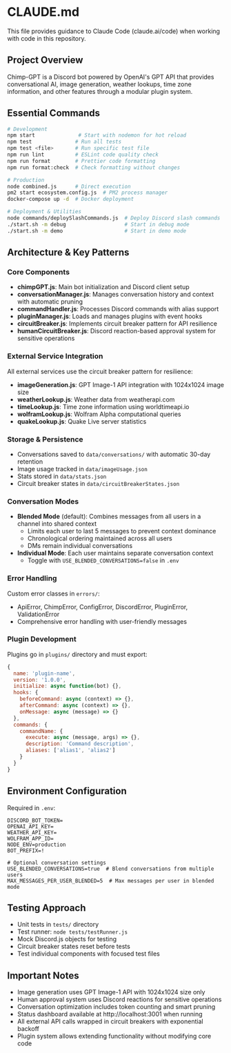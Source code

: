 # CLAUDE.md

This file provides guidance to Claude Code (claude.ai/code) when working with code in this repository.

## Project Overview

Chimp-GPT is a Discord bot powered by OpenAI's GPT API that provides conversational AI, image generation, weather lookups, time zone information, and other features through a modular plugin system.

## Essential Commands

```bash
# Development
npm start              # Start with nodemon for hot reload
npm test              # Run all tests
npm test <file>       # Run specific test file
npm run lint          # ESLint code quality check
npm run format        # Prettier code formatting
npm run format:check  # Check formatting without changes

# Production
node combined.js      # Direct execution
pm2 start ecosystem.config.js  # PM2 process manager
docker-compose up -d  # Docker deployment

# Deployment & Utilities
node commands/deploySlashCommands.js  # Deploy Discord slash commands
./start.sh -m debug                   # Start in debug mode
./start.sh -m demo                    # Start in demo mode
```

## Architecture & Key Patterns

### Core Components
- **chimpGPT.js**: Main bot initialization and Discord client setup
- **conversationManager.js**: Manages conversation history and context with automatic pruning
- **commandHandler.js**: Processes Discord commands with alias support
- **pluginManager.js**: Loads and manages plugins with event hooks
- **circuitBreaker.js**: Implements circuit breaker pattern for API resilience
- **humanCircuitBreaker.js**: Discord reaction-based approval system for sensitive operations

### External Service Integration
All external services use the circuit breaker pattern for resilience:
- **imageGeneration.js**: GPT Image-1 API integration with 1024x1024 image size
- **weatherLookup.js**: Weather data from weatherapi.com
- **timeLookup.js**: Time zone information using worldtimeapi.io
- **wolframLookup.js**: Wolfram Alpha computational queries
- **quakeLookup.js**: Quake Live server statistics

### Storage & Persistence
- Conversations saved to `data/conversations/` with automatic 30-day retention
- Image usage tracked in `data/imageUsage.json`
- Stats stored in `data/stats.json`
- Circuit breaker states in `data/circuitBreakerStates.json`

### Conversation Modes
- **Blended Mode** (default): Combines messages from all users in a channel into shared context
  - Limits each user to last 5 messages to prevent context dominance
  - Chronological ordering maintained across all users
  - DMs remain individual conversations
- **Individual Mode**: Each user maintains separate conversation context
  - Toggle with `USE_BLENDED_CONVERSATIONS=false` in `.env`

### Error Handling
Custom error classes in `errors/`:
- ApiError, ChimpError, ConfigError, DiscordError, PluginError, ValidationError
- Comprehensive error handling with user-friendly messages

### Plugin Development
Plugins go in `plugins/` directory and must export:
```javascript
{
  name: 'plugin-name',
  version: '1.0.0',
  initialize: async function(bot) {},
  hooks: {
    beforeCommand: async (context) => {},
    afterCommand: async (context) => {},
    onMessage: async (message) => {}
  },
  commands: {
    commandName: {
      execute: async (message, args) => {},
      description: 'Command description',
      aliases: ['alias1', 'alias2']
    }
  }
}
```

## Environment Configuration

Required in `.env`:
```
DISCORD_BOT_TOKEN=
OPENAI_API_KEY=
WEATHER_API_KEY=
WOLFRAM_APP_ID=
NODE_ENV=production
BOT_PREFIX=!

# Optional conversation settings
USE_BLENDED_CONVERSATIONS=true  # Blend conversations from multiple users
MAX_MESSAGES_PER_USER_BLENDED=5  # Max messages per user in blended mode
```

## Testing Approach

- Unit tests in `tests/` directory
- Test runner: `node tests/testRunner.js`
- Mock Discord.js objects for testing
- Circuit breaker states reset before tests
- Test individual components with focused test files

## Important Notes

- Image generation uses GPT Image-1 API with 1024x1024 size only
- Human approval system uses Discord reactions for sensitive operations
- Conversation optimization includes token counting and smart pruning
- Status dashboard available at http://localhost:3001 when running
- All external API calls wrapped in circuit breakers with exponential backoff
- Plugin system allows extending functionality without modifying core code